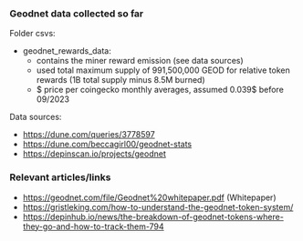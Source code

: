 ### Geodnet data collected so far

Folder csvs:
* geodnet_rewards_data: 
    - contains the miner reward emission (see data sources)
    - used total maximum supply of 991,500,000 GEOD for relative token rewards (1B total supply minus 8.5M burned)
    - $ price per coingecko monthly averages, assumed 0.039$ before 09/2023

Data sources:
* https://dune.com/queries/3778597
* https://dune.com/beccagirl00/geodnet-stats
* https://depinscan.io/projects/geodnet


### Relevant articles/links

- https://geodnet.com/file/Geodnet%20whitepaper.pdf (Whitepaper) 
- https://gristleking.com/how-to-understand-the-geodnet-token-system/
- https://depinhub.io/news/the-breakdown-of-geodnet-tokens-where-they-go-and-how-to-track-them-794
